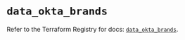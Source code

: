 # `data_okta_brands`

Refer to the Terraform Registry for docs: [`data_okta_brands`](https://registry.terraform.io/providers/okta/okta/4.13.1/docs/data-sources/brands).
